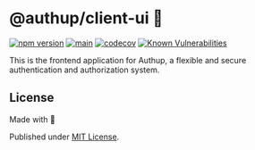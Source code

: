 # @authup/client-ui 🎨

[![npm version](https://badge.fury.io/js/@authup%2Fclient-ui.svg)](https://badge.fury.io/js/@authup%2Fclient-ui)
[![main](https://github.com/authup/authup/actions/workflows/main.yml/badge.svg)](https://github.com/authup/authup/actions/workflows/main.yml)
[![codecov](https://codecov.io/gh/authup/authup/branch/master/graph/badge.svg?token=FHE347R1NW)](https://codecov.io/gh/authup/authup)
[![Known Vulnerabilities](https://snyk.io/test/github/authup/authup/badge.svg)](https://snyk.io/test/github/authup/authup)


This is the frontend application for Authup, a flexible and secure authentication and authorization system.

## License

Made with 💚

Published under [MIT License](./LICENSE).
